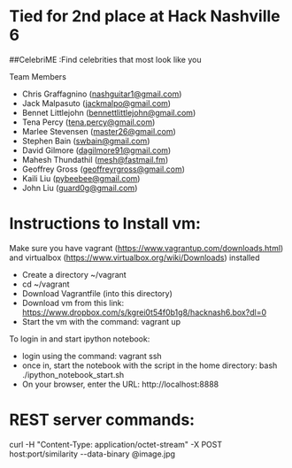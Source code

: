 
Tied for 2nd place at Hack Nashville 6
========
##CelebriME :Find celebrities that most look like you

Team Members
* Chris Graffagnino (nashguitar1@gmail.com)
* Jack Malpasuto (jackmalpo@gmail.com)
* Bennet Littlejohn (bennettlittlejohn@gmail.com)
* Tena Percy (tena.percy@gmail.com)
* Marlee Stevensen (master26@gmail.com)
* Stephen Bain (swbain@gmail.com)
* David Gilmore (dagilmore91@gmail.com)
* Mahesh Thundathil (mesh@fastmail.fm)
* Geoffrey Gross (geoffreyrgross@gmail.com)
* Kaili Liu (pybeebee@gmail.com)
* John Liu (guard0g@gmail.com)

Instructions to Install vm:
========
Make sure you have vagrant (https://www.vagrantup.com/downloads.html) and virtualbox  (https://www.virtualbox.org/wiki/Downloads) installed

* Create a directory ~/vagrant
* cd ~/vagrant
* Download Vagrantfile (into this directory)
* Download vm from this link:  https://www.dropbox.com/s/kgrei0t54f0b1g8/hacknash6.box?dl=0
* Start the vm with the command:  vagrant up

To login in and start ipython notebook:
* login using the command:  vagrant ssh
* once in, start the notebook with the script in the home directory:  bash ./ipython_notebook_start.sh
* On your browser, enter the URL: http://localhost:8888

REST server commands:
========
curl -H "Content-Type: application/octet-stream" -X POST host:port/similarity --data-binary @image.jpg

